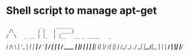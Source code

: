 # Shell script to manage apt-get

                 _     ______                
     /\         | |   |  ____|               
    /  \   _ __ | |_  | |__   __ _ _____   _ 
   / /\ \ | '_ \| __| |  __| / _` |_  / | | |
  / ____ \| |_) | |_  | |___| (_| |/ /| |_| |
 /_/    \_\ .__/ \__| |______\__,_/___|\__, |
          | |                           __/ |
          |_|                          |___/ 
